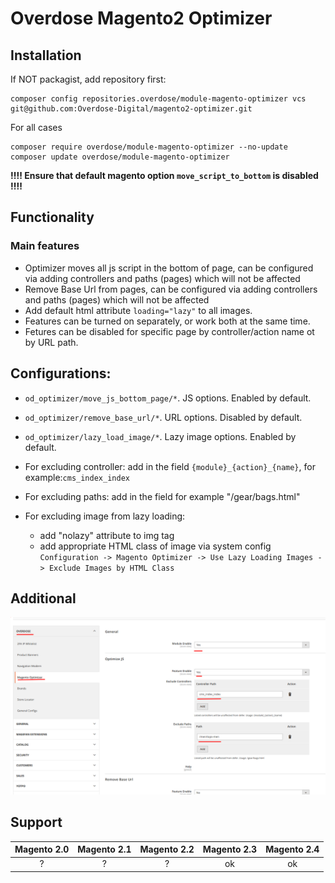 # Overdose Magento2 Optimizer

## Installation
If NOT packagist, add repository first:
```
composer config repositories.overdose/module-magento-optimizer vcs git@github.com:Overdose-Digital/magento2-optimizer.git
```

For all cases
```
composer require overdose/module-magento-optimizer --no-update
composer update overdose/module-magento-optimizer
```

**‼️‼️ Ensure that default magento option `move_script_to_bottom` is disabled ‼️‼️**

## Functionality
### Main features
- Optimizer moves all js script in the bottom of page, can be configured via adding controllers and paths (pages) which will not be affected 
- Remove Base Url from pages, can be configured via adding controllers and paths (pages) which will not be affected
- Add default html attribute `loading="lazy"` to all images.
- Features can be turned on separately, or work both at the same time.
- Fetures can be disabled for specific page by controller/action name ot by URL path.

## Configurations:
- `od_optimizer/move_js_bottom_page/*`. JS options. Enabled by default.
- `od_optimizer/remove_base_url/*`. URL options. Disabled by default.
- `od_optimizer/lazy_load_image/*`. Lazy image options. Enabled by default.

- For excluding controller: add in the field `{module}_{action}_{name}`, for example:`cms_index_index`
- For excluding paths: add in the field for example "/gear/bags.html"
- For excluding image from lazy loading: 
  - add "nolazy" attribute to img tag
  - add appropriate HTML class of image via system config  
  `Configuration -> Magento Optimizer -> Use Lazy Loading Images -> Exclude Images by HTML Class`

## Additional
![img.png](img.png)

## Support
Magento 2.0 | Magento 2.1 | Magento 2.2 | Magento 2.3 | Magento 2.4
:---: | :---: | :---: | :---: | :---:
? | ? | ? | ok | ok
